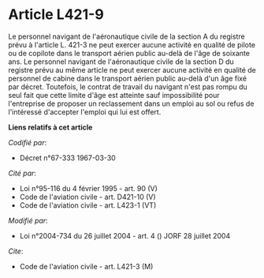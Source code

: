 # Article L421-9

Le personnel navigant de l'aéronautique civile de la section A du registre prévu à l'article L. 421-3 ne peut exercer aucune
activité en qualité de pilote ou de copilote dans le transport aérien public au-delà de l'âge de soixante ans. Le personnel
navigant de l'aéronautique civile de la section D du registre prévu au même article ne peut exercer aucune activité en
qualité de personnel de cabine dans le transport aérien public au-delà d'un âge fixé par décret. Toutefois, le contrat de
travail du navigant n'est pas rompu du seul fait que cette limite d'âge est atteinte sauf impossibilité pour l'entreprise de
proposer un reclassement dans un emploi au sol ou refus de l'intéressé d'accepter l'emploi qui lui est offert.

**Liens relatifs à cet article**

_Codifié par_:

  - Décret n°67-333 1967-03-30

_Cité par_:

  - Loi n°95-116 du 4 février 1995 - art. 90 (V)
  - Code de l'aviation civile - art. D421-10 (V)
  - Code de l'aviation civile - art. L423-1 (VT)

_Modifié par_:

  - Loi n°2004-734 du 26 juillet 2004 - art. 4 () JORF 28 juillet 2004

_Cite_:

  - Code de l'aviation civile - art. L421-3 (M)
